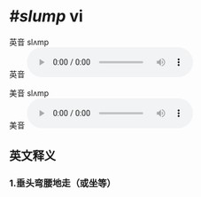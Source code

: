 # ***\#slump*** vi
英音 slʌmp  
英音
<audio src="./media/slump1_AAC.aac" controls="controls"></audio>

美音 slʌmp  
美音
<audio src="./media/slump1_AAC.aac" controls="controls"></audio>



  

英文释义
---
### 1.**垂头弯腰地走（或坐等）**  


